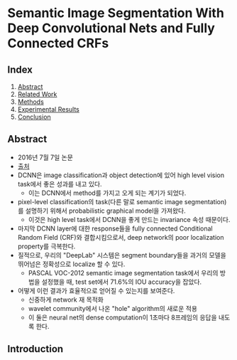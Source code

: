 # Semantic Image Segmentation With Deep Convolutional Nets and Fully Connected CRFs

## Index

1. [Abstract](##Abstract)
2. [Related Work](##Related%20Work)
3. [Methods](##Methods)
4. [Experimental Results](##Experimental%20Results)
5. [Conclusion](##Conclusion)

## Abstract

- 2016년 7월 7일 논문
- [출처](https://arxiv.org/pdf/1412.7062.pdf)
- DCNN은 image classification과 object detection에 있어 high level vision task에서 좋은 성과를 내고 있다.
  - 이는 DCNN에서 method를 가지고 오게 되는 계기가 되었다.
- pixel-level classification의 task(다른 말로 semantic image segmentation)를 설명하기 위해서 probabilistic graphical model을 가져왔다.
  - 이것은 high level task에서 DCNN을 좋게 만드는 invariance 속성 때문이다.
- 마지막 DCNN layer에 대한 response들을 fully connected Conditional Random Field (CRF)와 결합시킴으로서, deep network의 poor localization property를 극복한다.
- 질적으로, 우리의 "DeepLab" 시스템은 segment boundary들을 과거의 모델을 뛰어넘은 정확성으로 localize 할 수 있다.
  - PASCAL VOC-2012 semantic image segmentation task에서 우리의 방법을 설정했을 때, test set에서 71.6%의 IOU accuracy을 잡았다.
- 어떻게 이런 결과가 효율적으로 얻어질 수 있는지를 보여준다.
  - 신중하게 network 재 목적화
  - wavelet community에서 나온 "hole" algorithm의 새로운 적용
  - 이 둘은 neural net의 dense computation이 1초마다 8프레임의 응답을 내도록 한다.

## Introduction


